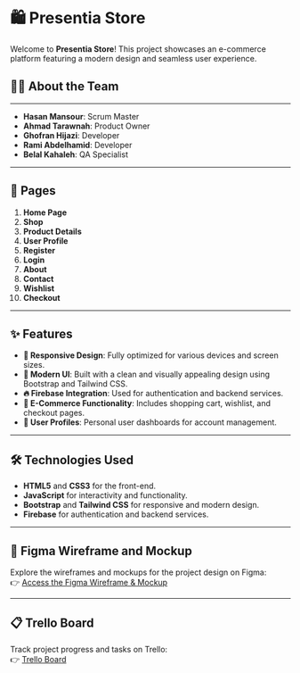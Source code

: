 # 🛍️ Presentia Store  

Welcome to **Presentia Store**! This project showcases an e-commerce platform featuring a modern design and seamless user experience.  

## 👨‍💻 About the Team  

---

- **Hasan Mansour**: Scrum Master  
- **Ahmad Tarawnah**: Product Owner  
- **Ghofran Hijazi**: Developer  
- **Rami Abdelhamid**: Developer  
- **Belal Kahaleh**: QA Specialist  

---

## 📄 Pages  
1. **Home Page**  
2. **Shop**  
3. **Product Details**  
4. **User Profile**  
5. **Register**  
6. **Login**  
7. **About**  
8. **Contact**  
9. **Wishlist**  
10. **Checkout**  

---

## ✨ Features  
- **📱 Responsive Design**: Fully optimized for various devices and screen sizes.  
- **🎨 Modern UI**: Built with a clean and visually appealing design using Bootstrap and Tailwind CSS.  
- **🔥 Firebase Integration**: Used for authentication and backend services.  
- **🛒 E-Commerce Functionality**: Includes shopping cart, wishlist, and checkout pages.  
- **👤 User Profiles**: Personal user dashboards for account management.  

---

## 🛠️ Technologies Used  
- **HTML5** and **CSS3** for the front-end.  
- **JavaScript** for interactivity and functionality.  
- **Bootstrap** and **Tailwind CSS** for responsive and modern design.  
- **Firebase** for authentication and backend services.  

---

## 🎨 Figma Wireframe and Mockup  
Explore the wireframes and mockups for the project design on Figma:  
👉 [Access the Figma Wireframe & Mockup](https://www.figma.com/design/your-figma-link)  

---

## 📋 Trello Board  
Track project progress and tasks on Trello:  
👉 [Trello Board](https://trello.com/b/yRNoKGDm/project-js)
